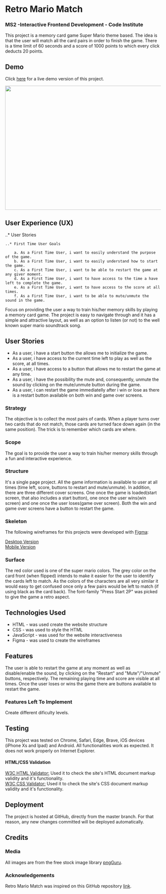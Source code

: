 # Retro Mario Match

### MS2 -Interactive Frontend Development - Code Institute

This project is a memory card game Super Mario theme based. The idea is that the user will match all the card pairs in order to finish the game. There is a time limit of 60 seconds and a score of 1000 points to which every click deducts 20 points. 

## Demo

Click <a href="https://mendesfsweden.github.io/MilestoneProject2/">here</a> for a live demo version of this project.

<img src="assets/images/demo.png" width="1000" height="400">

## User Experience (UX)

  ..* User Stories
  
    ..* First Time User Goals
        
        a. As a First Time User, i want to easily understand the purpose of the game.
        b. As a First Time User, i want to easily understand how to start the game.
        c. As a First Time User, i want to be able to restart the game at any giver moment.
        d. As a First Time User, i want to have access to the time a have left to complete the game.
        e. As a First Time User, i want to have access to the score at all times. 
        f. As a First Time User, i want to be able to mute/unmute the sound in the game. 
    

Focus on providing the user a way to train his/her memory skills by playing a memory card game. The project is easy to navigate through and it has a simple and attractive layout, as well as an option to listen (or not) to the well known super mario soundtrack song.

## User Stories

<ul>
  <li>As a user, i have a start button the allows me to initialize the game.</li>
  <li>As a user, i have access to the current time left to play as well as the score, at all times.</li>
  <li>As a user, i have access to a button that allows me to restart the game at any time.</li>
  <li>As a user, i have the possibility the mute and, consequently, unmute the sound by clicking on the mute/unmute button during the game.</li>
  <li>As a user, i can restart the game immediatelly after i win or lose as there is a restart button available on both win and game over screens.</li>
  
</ul>

### Strategy

The objective is to collect the most pairs of cards. When a player turns over two cards that do not match, those cards are turned face down again (in the same position). The trick is to remember which cards are where.

### Scope

The goal is to provide the user a way to train his/her memory skills through a fun and interactive experience. 

### Structure 

It's a single page project. All the game information is available to user at all times (time left, score, buttons to restart and mute/unmute). 
In addition, there are three different cover screens. One once the game is loaded(start screen, that also includes a start button), one once the user wins(win screen) and one once the user loses(game over screen). Both the win and game over screens have a button to restart the game.

### Skeleton 

The following wireframes for this projects were developed with <a href="https://www.figma.com/">Figma</a>:

<a href="https://github.com/mendesfsweden/MilestoneProject2/blob/master/assets/mockups/Desktop.pdf">Desktop Version</a><br>
<a href="https://github.com/mendesfsweden/MilestoneProject2/blob/master/assets/mockups/Mobile.pdf">Mobile Version</a>

### Surface

The red color used is one of the super mario colors. The grey color on the card front (when flipped) intends to make it easier for the user to identify the cards left to match. As the colors of the characters are all very similar it would easy to get confused once only a few pairs would be left to match (if using black as the card back).
The font-family "Press Start 2P" was picked to give the game a retro aspect. 

## Technologies Used

<ul>
  <li>HTML - was used create the website structure</li>
  <li>CSS - was used to style the HTML</li>
  <li>JavaScript - was used for the website interactiveness</li>
  <li>Figma - was used to create the wireframes</li>
</ul>
  
## Features

The user is able to restart the game at any moment as well as disable/enable the sound, by clicking on the "Restart" and "Mute"/"Unmute" buttons, respectively.
The remaining playing time and score are visible at all times. 
Once the user loses or wins the game there are buttons available to restart the game. 

### Features Left To Implement

Create different dificulty levels. 

## Testing

This project was tested on Chrome, Safari, Edge, Brave, iOS devices (iPhone Xs and Ipad) and Android. All functionalities work as expected.
It does not work properly on Internet Explorer.

#### HTML/CSS Validation

<a href="https://validator.w3.org/" target="_blank">W3C HTML Validator:<a/> Used it to check the site's HTML document markup validity and it's functionality.<br> 
<a href="https://jigsaw.w3.org/css-validator/" target="_blank">W3C CSS Validator:<a/> Used it to check the site's CSS document markup validity and it's functionality. 

## Deployment
 
The project is hosted at GitHub, directly from the master branch. For that reason, any new changes committed will be deployed automatically.

## Credits

### Media

All images are from the free stock image library <a href="https://www.pngguru.com/" target="_blank">pngGuru</a>.

### Acknowledgements

Retro Mario Match was inspired on this GitHub repository <a href="https://github.com/portexe/Mix-Or-Match/" target="_blank">link</a>.
